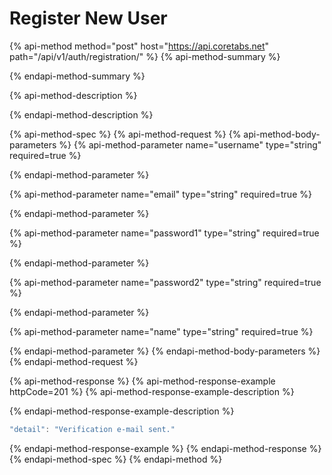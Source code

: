 # Register New User

{% api-method method="post" host="https://api.coretabs.net" path="/api/v1/auth/registration/" %}
{% api-method-summary %}

{% endapi-method-summary %}

{% api-method-description %}

{% endapi-method-description %}

{% api-method-spec %}
{% api-method-request %}
{% api-method-body-parameters %}
{% api-method-parameter name="username" type="string" required=true %}

{% endapi-method-parameter %}

{% api-method-parameter name="email" type="string" required=true %}

{% endapi-method-parameter %}

{% api-method-parameter name="password1" type="string" required=true %}

{% endapi-method-parameter %}

{% api-method-parameter name="password2" type="string" required=true %}

{% endapi-method-parameter %}

{% api-method-parameter name="name" type="string" required=true %}

{% endapi-method-parameter %}
{% endapi-method-body-parameters %}
{% endapi-method-request %}

{% api-method-response %}
{% api-method-response-example httpCode=201 %}
{% api-method-response-example-description %}

{% endapi-method-response-example-description %}

```javascript
"detail": "Verification e-mail sent."
```
{% endapi-method-response-example %}
{% endapi-method-response %}
{% endapi-method-spec %}
{% endapi-method %}




